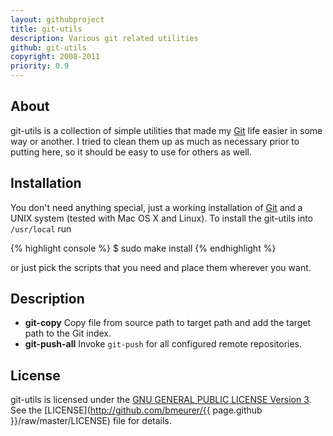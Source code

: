 ```yaml
---
layout: githubproject
title: git-utils
description: Various git related utilities
github: git-utils
copyright: 2008-2011
priority: 0.9
---
```



## About

git-utils is a collection of simple utilities that made my [Git](http://git-scm.com) life easier in some way or another. I tried to clean them up as much as necessary prior to putting here, so it should be easy to use for others as well.


## Installation

You don't need anything special, just a working installation of [Git](http://git-scm.com) and a UNIX system (tested with Mac OS X and Linux). To install the git-utils into `/usr/local` run

{% highlight console %}
$ sudo make install
{% endhighlight %}

or just pick the scripts that you need and place them wherever you want.


## Description

- <strong>git-copy</strong> Copy file from source path to target path and add the target path to the Git index.
- <strong>git-push-all</strong> Invoke `git-push` for all configured remote repositories.


## License

git-utils is licensed under the [GNU GENERAL PUBLIC LICENSE Version 3](http://www.gnu.org/licenses/gpl-3.0.html). See the [LICENSE](http://github.com/bmeurer/{{ page.github }}/raw/master/LICENSE) file for details.

